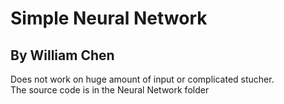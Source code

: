 # Simple Neural Network

## By William Chen

Does not work on huge amount of input or complicated stucher.  
The source code is in the Neural Network folder
